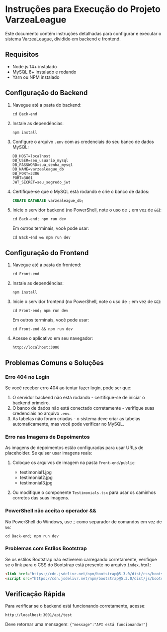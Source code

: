 # Instruções para Execução do Projeto VarzeaLeague

Este documento contém instruções detalhadas para configurar e executar o sistema VarzeaLeague, dividido em backend e frontend.

## Requisitos

- Node.js 14+ instalado
- MySQL 8+ instalado e rodando
- Yarn ou NPM instalado

## Configuração do Backend

1. Navegue até a pasta do backend:
   ```
   cd Back-end
   ```

2. Instale as dependências:
   ```
   npm install
   ```

3. Configure o arquivo `.env` com as credenciais do seu banco de dados MySQL:
   ```
   DB_HOST=localhost
   DB_USER=seu_usuario_mysql
   DB_PASSWORD=sua_senha_mysql
   DB_NAME=varzealeague_db
   DB_PORT=3306
   PORT=3001
   JWT_SECRET=seu_segredo_jwt
   ```

4. Certifique-se que o MySQL está rodando e crie o banco de dados:
   ```sql
   CREATE DATABASE varzealeague_db;
   ```

5. Inicie o servidor backend (no PowerShell, note o uso de `;` em vez de `&&`):
   ```
   cd Back-end; npm run dev
   ```
   
   Em outros terminais, você pode usar:
   ```
   cd Back-end && npm run dev
   ```

## Configuração do Frontend

1. Navegue até a pasta do frontend:
   ```
   cd Front-end
   ```

2. Instale as dependências:
   ```
   npm install
   ```

3. Inicie o servidor frontend (no PowerShell, note o uso de `;` em vez de `&&`):
   ```
   cd Front-end; npm run dev
   ```
   
   Em outros terminais, você pode usar:
   ```
   cd Front-end && npm run dev
   ```

4. Acesse o aplicativo em seu navegador:
   ```
   http://localhost:3000
   ```

## Problemas Comuns e Soluções

### Erro 404 no Login

Se você receber erro 404 ao tentar fazer login, pode ser que:

1. O servidor backend não está rodando - certifique-se de iniciar o backend primeiro.
2. O banco de dados não está conectado corretamente - verifique suas credenciais no arquivo `.env`.
3. As tabelas não foram criadas - o sistema deve criar as tabelas automaticamente, mas você pode verificar no MySQL.

### Erro nas Imagens de Depoimentos

As imagens de depoimentos estão configuradas para usar URLs de placeholder. Se quiser usar imagens reais:

1. Coloque os arquivos de imagem na pasta `Front-end/public`:
   - testimonial1.jpg
   - testimonial2.jpg
   - testimonial3.jpg

2. Ou modifique o componente `Testimonials.tsx` para usar os caminhos corretos das suas imagens.

### PowerShell não aceita o operador &&

No PowerShell do Windows, use `;` como separador de comandos em vez de `&&`:

```
cd Back-end; npm run dev
```

### Problemas com Estilos Bootstrap

Se os estilos Bootstrap não estiverem carregando corretamente, verifique se o link para o CSS do Bootstrap está presente no arquivo `index.html`:

```html
<link href="https://cdn.jsdelivr.net/npm/bootstrap@5.3.0/dist/css/bootstrap.min.css" rel="stylesheet">
<script src="https://cdn.jsdelivr.net/npm/bootstrap@5.3.0/dist/js/bootstrap.bundle.min.js"></script>
```

## Verificação Rápida

Para verificar se o backend está funcionando corretamente, acesse:
```
http://localhost:3001/api/test
```

Deve retornar uma mensagem: `{"message":"API está funcionando!"}` 